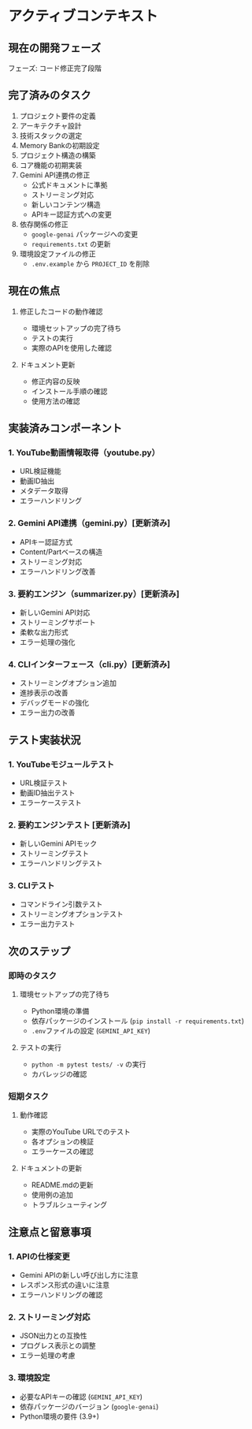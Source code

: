 # アクティブコンテキスト

## 現在の開発フェーズ
フェーズ: コード修正完了段階

## 完了済みのタスク
1. プロジェクト要件の定義
2. アーキテクチャ設計
3. 技術スタックの選定
4. Memory Bankの初期設定
5. プロジェクト構造の構築
6. コア機能の初期実装
7. Gemini API連携の修正
   - 公式ドキュメントに準拠
   - ストリーミング対応
   - 新しいコンテンツ構造
   - APIキー認証方式への変更
8. 依存関係の修正
   - `google-genai` パッケージへの変更
   - `requirements.txt` の更新
9. 環境設定ファイルの修正
   - `.env.example` から `PROJECT_ID` を削除

## 現在の焦点
1. 修正したコードの動作確認
   - 環境セットアップの完了待ち
   - テストの実行
   - 実際のAPIを使用した確認

2. ドキュメント更新
   - 修正内容の反映
   - インストール手順の確認
   - 使用方法の確認

## 実装済みコンポーネント

### 1. YouTube動画情報取得（youtube.py）
- URL検証機能
- 動画ID抽出
- メタデータ取得
- エラーハンドリング

### 2. Gemini API連携（gemini.py）[更新済み]
- APIキー認証方式
- Content/Partベースの構造
- ストリーミング対応
- エラーハンドリング改善

### 3. 要約エンジン（summarizer.py）[更新済み]
- 新しいGemini API対応
- ストリーミングサポート
- 柔軟な出力形式
- エラー処理の強化

### 4. CLIインターフェース（cli.py）[更新済み]
- ストリーミングオプション追加
- 進捗表示の改善
- デバッグモードの強化
- エラー出力の改善

## テスト実装状況

### 1. YouTubeモジュールテスト
- URL検証テスト
- 動画ID抽出テスト
- エラーケーステスト

### 2. 要約エンジンテスト [更新済み]
- 新しいGemini APIモック
- ストリーミングテスト
- エラーハンドリングテスト

### 3. CLIテスト
- コマンドライン引数テスト
- ストリーミングオプションテスト
- エラー出力テスト

## 次のステップ

### 即時のタスク
1. 環境セットアップの完了待ち
   - Python環境の準備
   - 依存パッケージのインストール (`pip install -r requirements.txt`)
   - `.env`ファイルの設定 (`GEMINI_API_KEY`)

2. テストの実行
   - `python -m pytest tests/ -v` の実行
   - カバレッジの確認

### 短期タスク
1. 動作確認
   - 実際のYouTube URLでのテスト
   - 各オプションの検証
   - エラーケースの確認

2. ドキュメントの更新
   - README.mdの更新
   - 使用例の追加
   - トラブルシューティング

## 注意点と留意事項

### 1. APIの仕様変更
- Gemini APIの新しい呼び出し方に注意
- レスポンス形式の違いに注意
- エラーハンドリングの確認

### 2. ストリーミング対応
- JSON出力との互換性
- プログレス表示との調整
- エラー処理の考慮

### 3. 環境設定
- 必要なAPIキーの確認 (`GEMINI_API_KEY`)
- 依存パッケージのバージョン (`google-genai`)
- Python環境の要件 (3.9+)